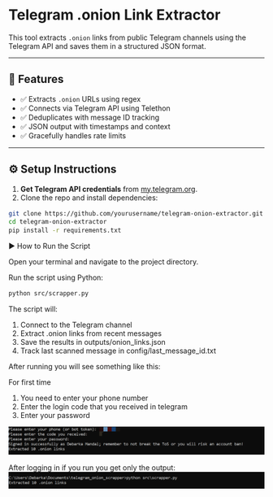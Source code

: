 
# Telegram .onion Link Extractor

This tool extracts `.onion` links from public Telegram channels using the Telegram API and saves them in a structured JSON format.

---

## 🧰 Features

- ✅ Extracts `.onion` URLs using regex
- ✅ Connects via Telegram API using Telethon
- ✅ Deduplicates with message ID tracking
- ✅ JSON output with timestamps and context
- ✅ Gracefully handles rate limits

---

## ⚙️ Setup Instructions

1. **Get Telegram API credentials** from [my.telegram.org](https://my.telegram.org).
2. Clone the repo and install dependencies:
```bash
git clone https://github.com/yourusername/telegram-onion-extractor.git
cd telegram-onion-extractor
pip install -r requirements.txt

```
▶️ How to Run the Script

Open your terminal and navigate to the project directory.

Run the script using Python:
```bash
python src/scrapper.py
```
The script will:
1. Connect to the Telegram channel
2. Extract .onion links from recent messages
3. Save the results in outputs/onion_links.json
4. Track last scanned message in config/last_message_id.txt

After running you will see something like this:

For first time
1. You need to enter your phone number
2. Enter the login code that you received in telegram
3. Enter your password

![alt text](first_demo.png)

After logging in if you run you get only the output:
![alt text](demo.png)
